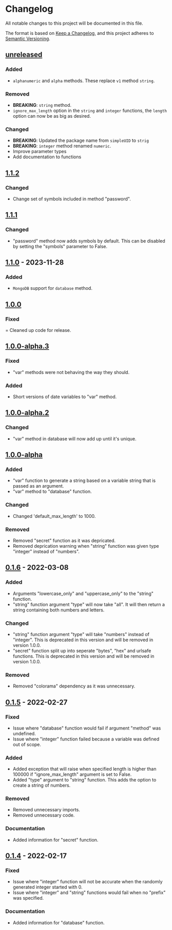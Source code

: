 # Changelog

All notable changes to this project will be documented in this file.

The format is based on [Keep a Changelog](https://keepachangelog.com/en/1.0.0/),
and this project adheres to [Semantic Versioning](https://semver.org/spec/v2.0.0.html).

## [unreleased]

### Added

- `alphanumeric` and `alpha` methods. These replace `v1` method `string`.

### Removed

- **BREAKING**: `string` method.
- `ignore_max_length` option in the `string` and `integer` functions, the `length` option can now be as big as desired.

### Changed

- **BREAKING**: Updated the package name from `simpleUID` to `strig`
- **BREAKING**: `integer` method renamed `numeric`.
- Improve parameter types
- Add documentation to functions

## [1.1.2]

### Changed

- Change set of symbols included in method "password".

## [1.1.1]

### Changed

- "password" method now adds symbols by default. This can be disabled by setting the "symbols" parameter to False.

## [1.1.0] - 2023-11-28

### Added

- `MongoDB` support for `database` method.

## [1.0.0]

### Fixed

= Cleaned up code for release.

## [1.0.0-alpha.3]

### Fixed

- "var" methods were not behaving the way they should.

### Added

- Short versions of date variables to "var" method.

## [1.0.0-alpha.2]

### Changed

- "var" method in database will now add up until it's unique.

## [1.0.0-alpha]

### Added

- "var" function to generate a string based on a variable string that is passed as an argument.
- "var" method to "database" function.

### Changed

- Changed 'default_max_length' to 1000.

### Removed

- Removed "secret" function as it was depricated.
- Removed deprication warning when "string" function was given type "integer" instead of "numbers".

## [0.1.6] - 2022-03-08

### Added

- Arguments "lowercase_only" and "uppercase_only" to the "string" function.
- "string" function argument "type" will now take "all". It will then return a string containing both numbers and letters.

### Changed

- "string" function argument "type" will take "numbers" instead of "integer". This is deprecated in this version and will be removed in version 1.0.0.
- "secret" function split up into seperate "bytes", "hex" and urlsafe functions. This is deprecated in this version and will be removed in version 1.0.0.

### Removed

- Removed "colorama" dependency as it was unnecessary.

## [0.1.5] - 2022-02-27

### Fixed

- Issue where "database" function would fail if argument "method" was undefined.
- Issue where "integer" function failed because a variable was defined out of scope.

### Added

- Added exception that will raise when specified length is higher than 100000 if "ignore_max_length" argument is set to False.
- Added "type" argument to "string" function. This adds the option to create a string of numbers.

### Removed

- Removed unnecessary imports.
- Removed unnecessary code.

### Documentation

- Added information for "secret" function.

## [0.1.4] - 2022-02-17

### Fixed

- Issue where "integer" function will not be accurate when the randomly generated integer started with 0.
- Issue where "integer" and "string" functions would fail when no "prefix" was specified.

### Documentation

- Added information for "database" function.

[unreleased]: https://github.com/w-kuipers/strig/compare/v1.1.2...HEAD
[1.1.2]: https://github.com/w-kuipers/strig/compare/v1.1.1...v1.1.2
[1.1.1]: https://github.com/w-kuipers/strig/compare/v1.1.0...v1.1.1
[1.1.0]: https://github.com/w-kuipers/strig/compare/v1.0.0...v1.1.0
[1.0.0]: https://github.com/w-kuipers/strig/compare/v0.1.6...v1.0.0
[1.0.0-alpha.3]: https://github.com/w-kuipers/strig/compare/v0.1.6...v1.0.0-alpha.3
[1.0.0-alpha.2]: https://github.com/w-kuipers/strig/compare/v0.1.6...v1.0.0-alpha.2
[1.0.0-alpha]: https://github.com/w-kuipers/strig/compare/v0.1.6...v1.0.0-alpha
[0.1.6]: https://github.com/w-kuipers/strig/compare/v0.1.5...v0.1.6
[0.1.5]: https://github.com/w-kuipers/strig/compare/v0.1.4...v0.1.5
[0.1.4]: https://github.com/w-kuipers/strig/compare/v0.1.3...v0.1.4
[0.0.1]: https://github.com/w-kuipers/strig/releases/tag/v0.0.1

